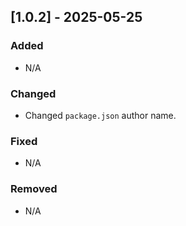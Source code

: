 ﻿## [1.0.2] - 2025-05-25

### Added
- N/A

### Changed
- Changed `package.json` author name.

### Fixed
- N/A

### Removed
-  N/A